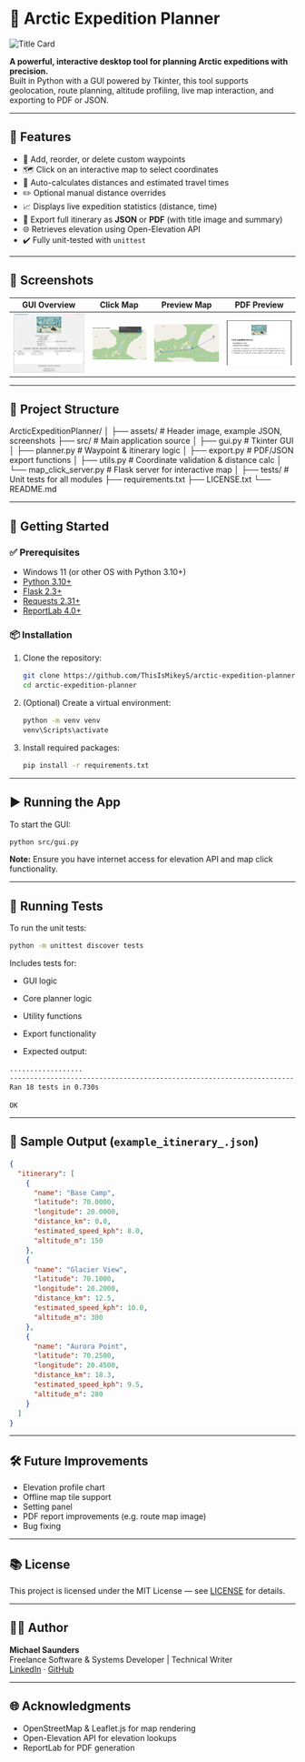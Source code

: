﻿
# 🧭 Arctic Expedition Planner
![Title Card](images/aep_gui_header.png)

**A powerful, interactive desktop tool for planning Arctic expeditions with precision.**  
Built in Python with a GUI powered by Tkinter, this tool supports geolocation, route planning, altitude profiling, live map interaction, and exporting to PDF or JSON.

---

## 🌟 Features

- 📍 Add, reorder, or delete custom waypoints
- 🗺️ Click on an interactive map to select coordinates
- 🧮 Auto-calculates distances and estimated travel times
- ✏️ Optional manual distance overrides
- 📈 Displays live expedition statistics (distance, time)
- 🧾 Export full itinerary as **JSON** or **PDF** (with title image and summary)
- 🌐 Retrieves elevation using Open-Elevation API
- ✔️ Fully unit-tested with `unittest`

---

## 📸 Screenshots

| GUI Overview | Click Map | Preview Map | PDF Preview |
|-------------|-----------|-----------|----------------|
| ![Main GUI](assets/screenshots/main-gui-screenshot.png) | ![Map Click](assets/screenshots/click-map-screenshot.png) | ![Preview Map](assets/screenshots/preview-map-screenshot.png) | ![PDF Export](assets/screenshots/pdf-screenshot.png) |

---

## 📁 Project Structure

ArcticExpeditionPlanner/
│
├── assets/                 # Header image, example JSON, screenshots
├── src/                   # Main application source
│   ├── gui.py             # Tkinter GUI
│   ├── planner.py         # Waypoint & itinerary logic
│   ├── export.py          # PDF/JSON export functions
│   ├── utils.py           # Coordinate validation & distance calc
│   └── map_click_server.py # Flask server for interactive map
│
├── tests/                 # Unit tests for all modules
├── requirements.txt
├── LICENSE.txt
└── README.md

---

## 🚀 Getting Started

### ✅ Prerequisites

- Windows 11 (or other OS with Python 3.10+)
- [Python 3.10+](https://www.python.org/downloads/)
- [Flask 2.3+](https://flask.palletsprojects.com/en/stable/installation/)
- [Requests 2.31+](https://pypi.org/project/requests/)
- [ReportLab 4.0+](https://pypi.org/project/reportlab/)

### 📦 Installation

1. Clone the repository:
   ```bash
   git clone https://github.com/ThisIsMikeyS/arctic-expedition-planner.git
   cd arctic-expedition-planner
   ```

2. (Optional) Create a virtual environment:
   ```bash
   python -m venv venv
   venv\Scripts\activate
   ```

3. Install required packages:
   ```bash
   pip install -r requirements.txt
   ```

---

## ▶️ Running the App

To start the GUI:
```bash
python src/gui.py
```

**Note:** Ensure you have internet access for elevation API and map click functionality.

---

## 🧪 Running Tests

To run the unit tests:
```bash
python -m unittest discover tests
```

Includes tests for:
- GUI logic
- Core planner logic
- Utility functions
- Export functionality

- Expected output:
```
..................
----------------------------------------------------------------------
Ran 18 tests in 0.730s

OK
```

---

## 💾 Sample Output (`example_itinerary_.json`)
```json
{
  "itinerary": [
    {
      "name": "Base Camp",
      "latitude": 70.0000,
      "longitude": 20.0000,
      "distance_km": 0.0,
      "estimated_speed_kph": 8.0,
      "altitude_m": 150
    },
    {
      "name": "Glacier View",
      "latitude": 70.1000,
      "longitude": 20.2000,
      "distance_km": 12.5,
      "estimated_speed_kph": 10.0,
      "altitude_m": 300
    },
    {
      "name": "Aurora Point",
      "latitude": 70.2500,
      "longitude": 20.4500,
      "distance_km": 18.3,
      "estimated_speed_kph": 9.5,
      "altitude_m": 280
    }
  ]
}
```

---

## 🛠️ Future Improvements

- Elevation profile chart
- Offline map tile support
- Setting panel
- PDF report improvements (e.g. route map image)
- Bug fixing

---

## 📚 License

This project is licensed under the MIT License — see [LICENSE](LICENSE) for details.

---

## 🧑‍💻 Author

**Michael Saunders**  
Freelance Software & Systems Developer | Technical Writer  
[LinkedIn](https://www.linkedin.com/in/michael-saunders-805785128/) · [GitHub](https://github.com/ThisIsMikeyS)

---

## 🌐 Acknowledgments

- OpenStreetMap & Leaflet.js for map rendering
- Open-Elevation API for elevation lookups
- ReportLab for PDF generation
